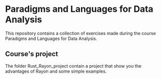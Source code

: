 # Paradigms and Languages for Data Analysis
This repository contains a collection of exercises made during the course Paradigms and Languages for Data Analysis. 

## Course's project
The folder Rust_Rayon_project contain a project that show you the advantages of Rayon and some simple examples.
